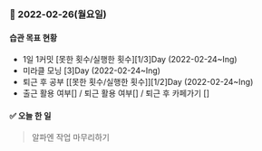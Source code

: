 ### 📆 2022-02-26(월요일)

#### 습관 목표 현황

- 1일 1커밋 [못한 횟수/실행한 횟수][1/3]Day (2022-02-24~Ing)
- 미라클 모닝 [3]Day (2022-02-24~Ing)
- 퇴근 후 공부 [[못한 횟수/실행한 횟수]][1/2]Day (2022-02-24~Ing)
- 출근 활용 여부[] / 퇴근 활용 여부[] / 퇴근 후 카페가기 []

#### ✅ 오늘 한 일

> 알파엔 작업 마무리하기
